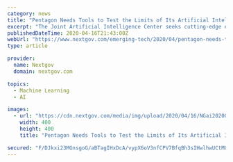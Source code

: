 ```yaml
---
category: news
title: "Pentagon Needs Tools to Test the Limits of Its Artificial Intelligence Projects"
excerpt: "The Joint Artificial Intelligence Center seeks cutting-edge evaluation capabilities to assess what systems can and can’t effectively do."
publishedDateTime: 2020-04-16T21:43:00Z
webUrl: "https://www.nextgov.com/emerging-tech/2020/04/pentagon-needs-tools-test-limits-its-artificial-intelligence-projects/164687/"
type: article

provider:
  name: Nextgov
  domain: nextgov.com

topics:
  - Machine Learning
  - AI

images:
  - url: "https://cdn.nextgov.com/media/img/upload/2020/04/16/NGai20200416/open-graph.jpg"
    width: 400
    height: 400
    title: "Pentagon Needs Tools to Test the Limits of Its Artificial Intelligence Projects"

secured: "F/DJkxi23MGnsgoG/aBTagIHxDcA/vypX6oV3nfCPV7BfqBh3sIHwlhwUCtMUjf6ES2VHSpEqylWgxFysVWCGN12OcDqgoY6pV5r8Bd0G82xa4Gng8RuG074pql+8mhO0XnsycqUsD1p3i3htSIlGYldC/7Yf8F0iaq9C7a3jB7vhpTmAZ3ey/P8BcPQe6Tvaq1BjbGQH7qp9N3O4h3vdk0abFnYMZBL/BglU8SYs7uvpSgwAdDeZPgqkS8I4aHnVE06NPGZBcgGP5RVlVHNngE1FN8IlxaBCJN3VwBlhJ8jNBRW1ZJzxzhb3o/aJCLK;tPbXq4fshCU35hSZ7BA+BA=="
---
```


